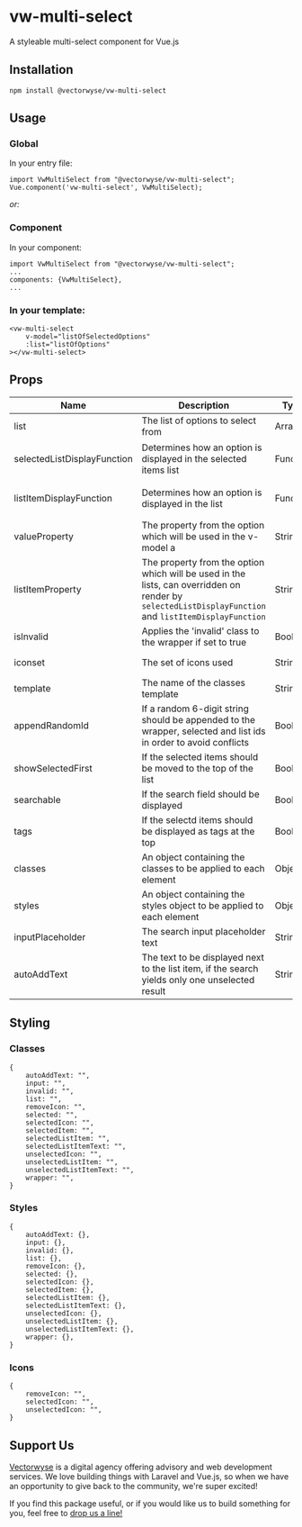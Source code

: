 # vw-multi-select

A styleable multi-select component for Vue.js

## Installation

`npm install @vectorwyse/vw-multi-select`

## Usage

### Global

In your entry file:

```
import VwMultiSelect from "@vectorwyse/vw-multi-select";
Vue.component('vw-multi-select', VwMultiSelect);
```

_or:_

### Component

In your component:

```
import VwMultiSelect from "@vectorwyse/vw-multi-select";
...
components: {VwMultiSelect},
...
```

### In your template:

```
<vw-multi-select
    v-model="listOfSelectedOptions"
    :list="listOfOptions"
></vw-multi-select>
```

## Props

| Name                        | Description                                                                                                                                           | Type     | Required | Options            | Default                                                                        |
| --------------------------- | ----------------------------------------------------------------------------------------------------------------------------------------------------- | -------- | -------- | ------------------ | ------------------------------------------------------------------------------ |
| list                        | The list of options to select from                                                                                                                    | Array    | yes      |                    |                                                                                |
| selectedListDisplayFunction | Determines how an option is displayed in the selected items list                                                                                      | Function |          |                    | `item => {return this.listItemProperty ? item[this.listItemProperty] : item;}` |
| listItemDisplayFunction     | Determines how an option is displayed in the list                                                                                                     | Function |          |                    | `item => {return this.listItemProperty ? item[this.listItemProperty] : item;}` |
| valueProperty               | The property from the option which will be used in the v-model a                                                                                      | String   |          |                    |                                                                                |
| listItemProperty            | The property from the option which will be used in the lists, can overridden on render by `selectedListDisplayFunction` and `listItemDisplayFunction` | String   |          |                    |                                                                                |
| isInvalid                   | Applies the 'invalid' class to the wrapper if set to true                                                                                             | Boolean  |          |                    | false                                                                          |
| iconset                     | The set of icons used                                                                                                                                 | String   |         | ['font-awesome']   |                                                                                |
| template                    | The name of the classes template                                                                                                                      | String   |          | ['bootstrap']      |                                                                                |
| appendRandomId              | If a random 6-digit string should be appended to the wrapper, selected and list ids in order to avoid conflicts                                       | Boolean  |          |                    | true                                                                           |
| showSelectedFirst           | If the selected items should be moved to the top of the list                                                                                          | Boolean  |          |                    | false                                                                          |
| searchable                  | If the search field should be displayed                                                                                                               | Boolean  |          |                    | false                                                                          |
| tags                        | If the selectd items should be displayed as tags at the top                                                                                           | Boolean  |          |                    | false                                                                          |
| classes                     | An object containing the classes to be applied to each element                                                                                        | Object   |          | `{}`               |                                                                                |
| styles                      | An object containing the styles object to be applied to each element                                                                                  | Object   |          | `{}`               |                                                                                |
| inputPlaceholder            | The search input placeholder text                                                                                                                     | String   |          |                    | "Search..."                                                                    |
| autoAddText                 | The text to be displayed next to the list item, if the search yields only one unselected result                                                       | String   |          | "Hit enter to add" |

## Styling

### Classes

```
{
    autoAddText: "",
    input: "",
    invalid: "",
    list: "",
    removeIcon: "",
    selected: "",
    selectedIcon: "",
    selectedItem: "",
    selectedListItem: "",
    selectedListItemText: "",
    unselectedIcon: "",
    unselectedListItem: "",
    unselectedListItemText: "",
    wrapper: "",
}
```

### Styles

```
{
    autoAddText: {},
    input: {},
    invalid: {},
    list: {},
    removeIcon: {},
    selected: {},
    selectedIcon: {},
    selectedItem: {},
    selectedListItem: {},
    selectedListItemText: {},
    unselectedIcon: {},
    unselectedListItem: {},
    unselectedListItemText: {},
    wrapper: {},
}
```

### Icons
```
{
    removeIcon: "",
    selectedIcon: "",
    unselectedIcon: "",
}
```

## Support Us

[Vectorwyse](https://vectorwyse.com) is a digital agency offering advisory and web development services. We love building things with Laravel and Vue.js, so when we have an opportunity to give back to the community, we're super excited!

If you find this package useful, or if you would like us to build something for you, feel free to [drop us a line!](mailto:hello@vectorwyse.com)